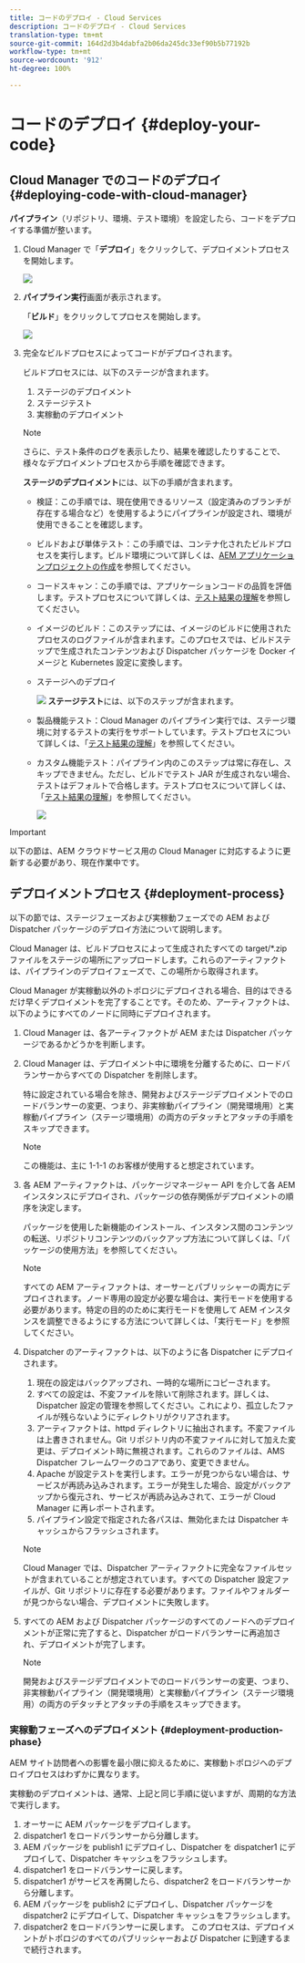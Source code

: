 ```yaml
---
title: コードのデプロイ - Cloud Services
description: コードのデプロイ - Cloud Services
translation-type: tm+mt
source-git-commit: 164d2d3b4dabfa2b06da245dc33ef90b5b77192b
workflow-type: tm+mt
source-wordcount: '912'
ht-degree: 100%

---
```



# コードのデプロイ {#deploy-your-code}

## Cloud Manager でのコードのデプロイ {#deploying-code-with-cloud-manager}

**パイプライン**（リポジトリ、環境、テスト環境）を設定したら、コードをデプロイする準備が整います。

1. Cloud Manager で「**デプロイ**」をクリックして、デプロイメントプロセスを開始します。

   ![](assets/deploy-code1.png)


1. **パイプライン実行**&#x200B;画面が表示されます。

   「**ビルド**」をクリックしてプロセスを開始します。

   ![](assets/deploy-code2.png)

1. 完全なビルドプロセスによってコードがデプロイされます。

   ビルドプロセスには、以下のステージが含まれます。

   1. ステージのデプロイメント
   1. ステージテスト
   1. 実稼動のデプロイメント

   >[!NOTE]
   >
   >さらに、テスト条件のログを表示したり、結果を確認したりすることで、様々なデプロイメントプロセスから手順を確認できます。

   **ステージのデプロイメント**&#x200B;には、以下の手順が含まれます。

   * 検証：この手順では、現在使用できるリソース（設定済みのブランチが存在する場合など）を使用するようにパイプラインが設定され、環境が使用できることを確認します。
   * ビルドおよび単体テスト：この手順では、コンテナ化されたビルドプロセスを実行します。ビルド環境について詳しくは、[AEM アプリケーションプロジェクトの作成](/help/onboarding/getting-access-to-aem-in-cloud/creating-aem-application-project.md)を参照してください。
   * コードスキャン：この手順では、アプリケーションコードの品質を評価します。テストプロセスについて詳しくは、[テスト結果の理解](/help/implementing/developing/introduction/understand-test-results.md)を参照してください。
   * イメージのビルド：このステップには、イメージのビルドに使用されたプロセスのログファイルが含まれます。このプロセスでは、ビルドステップで生成されたコンテンツおよび Dispatcher パッケージを Docker イメージと Kubernetes 設定に変換します。
   * ステージへのデプロイ

      ![](assets/stage-deployment.png)
   **ステージテスト**&#x200B;には、以下のステップが含まれます。

   * 製品機能テスト：Cloud Manager のパイプライン実行では、ステージ環境に対するテストの実行をサポートしています。テストプロセスについて詳しくは、「[テスト結果の理解](/help/implementing/developing/introduction/understand-test-results.md)」を参照してください。
   * カスタム機能テスト：パイプライン内のこのステップは常に存在し、スキップできません。ただし、ビルドでテスト JAR が生成されない場合、テストはデフォルトで合格します。テストプロセスについて詳しくは、「[テスト結果の理解](/help/implementing/developing/introduction/understand-test-results.md)」を参照してください。

      ![](assets/stage-testing.png)





>[!IMPORTANT]
>
>以下の節は、AEM クラウドサービス用の Cloud Manager に対応するように更新する必要があり、現在作業中です。

## デプロイメントプロセス {#deployment-process}

以下の節では、ステージフェーズおよび実稼動フェーズでの AEM および Dispatcher パッケージのデプロイ方法について説明します。

Cloud Manager は、ビルドプロセスによって生成されたすべての target/*.zip ファイルをステージの場所にアップロードします。これらのアーティファクトは、パイプラインのデプロイフェーズで、この場所から取得されます。

Cloud Manager が実稼動以外のトポロジにデプロイされる場合、目的はできるだけ早くデプロイメントを完了することです。そのため、アーティファクトは、以下のようにすべてのノードに同時にデプロイされます。

1. Cloud Manager は、各アーティファクトが AEM または Dispatcher パッケージであるかどうかを判断します。
1. Cloud Manager は、デプロイメント中に環境を分離するために、ロードバランサーからすべての Dispatcher を削除します。

   特に設定されている場合を除き、開発およびステージデプロイメントでのロードバランサーの変更、つまり、非実稼動パイプライン（開発環境用）と実稼動パイプライン（ステージ環境用）の両方のデタッチとアタッチの手順をスキップできます。

   >[!NOTE]
   >
   >この機能は、主に 1-1-1 のお客様が使用すると想定されています。

1. 各 AEM アーティファクトは、パッケージマネージャー API を介して各 AEM インスタンスにデプロイされ、パッケージの依存関係がデプロイメントの順序を決定します。

   パッケージを使用した新機能のインストール、インスタンス間のコンテンツの転送、リポジトリコンテンツのバックアップ方法について詳しくは、「パッケージの使用方法」を参照してください。

   >[!NOTE]
   >
   >すべての AEM アーティファクトは、オーサーとパブリッシャーの両方にデプロイされます。ノード専用の設定が必要な場合は、実行モードを使用する必要があります。特定の目的のために実行モードを使用して AEM インスタンスを調整できるようにする方法について詳しくは、「実行モード」を参照してください。

1. Dispatcher のアーティファクトは、以下のように各 Dispatcher にデプロイされます。

   1. 現在の設定はバックアップされ、一時的な場所にコピーされます。
   1. すべての設定は、不変ファイルを除いて削除されます。詳しくは、Dispatcher 設定の管理を参照してください。これにより、孤立したファイルが残らないようにディレクトリがクリアされます。
   1. アーティファクトは、httpd ディレクトリに抽出されます。不変ファイルは上書きされません。Git リポジトリ内の不変ファイルに対して加えた変更は、デプロイメント時に無視されます。これらのファイルは、AMS Dispatcher フレームワークのコアであり、変更できません。
   1. Apache が設定テストを実行します。エラーが見つからない場合は、サービスが再読み込みされます。エラーが発生した場合、設定がバックアップから復元され、サービスが再読み込みされて、エラーが Cloud Manager に再レポートされます。
   1. パイプライン設定で指定された各パスは、無効化または Dispatcher キャッシュからフラッシュされます。

   >[!NOTE]
   >
   >Cloud Manager では、Dispatcher アーティファクトに完全なファイルセットが含まれていることが想定されています。すべての Dispatcher 設定ファイルが、Git リポジトリに存在する必要があります。ファイルやフォルダーが見つからない場合、デプロイメントに失敗します。

1. すべての AEM および Dispatcher パッケージのすべてのノードへのデプロイメントが正常に完了すると、Dispatcher がロードバランサーに再追加され、デプロイメントが完了します。

   >[!NOTE]
   >
   >開発およびステージデプロイメントでのロードバランサーの変更、つまり、非実稼動パイプライン（開発環境用）と実稼動パイプライン（ステージ環境用）の両方のデタッチとアタッチの手順をスキップできます。

### 実稼動フェーズへのデプロイメント {#deployment-production-phase}

AEM サイト訪問者への影響を最小限に抑えるために、実稼動トポロジへのデプロイプロセスはわずかに異なります。

実稼動のデプロイメントは、通常、上記と同じ手順に従いますが、周期的な方法で実行します。

1. オーサーに AEM パッケージをデプロイします。
1. dispatcher1 をロードバランサーから分離します。
1. AEM パッケージを publish1 にデプロイし、Dispatcher を dispatcher1 にデプロイして、Dispatcher キャッシュをフラッシュします。
1. dispatcher1 をロードバランサーに戻します。
1. dispatcher1 がサービスを再開したら、dispatcher2 をロードバランサーから分離します。
1. AEM パッケージを publish2 にデプロイし、Dispatcher パッケージを dispatcher2 にデプロイして、Dispatcher キャッシュをフラッシュします。
1. dispatcher2 をロードバランサーに戻します。
このプロセスは、デプロイメントがトポロジのすべてのパブリッシャーおよび Dispatcher に到達するまで続行されます。



